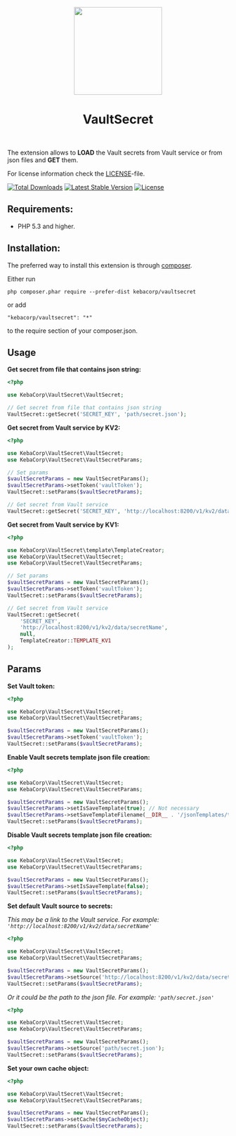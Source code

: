 <p align="center">
    <a href="https://github.com/KebaCorp" target="_blank">
        <img src="https://avatars0.githubusercontent.com/u/29224726?s=400&u=ed586fe0e07d9d68d1594e0020d7e8e5fd2ac3d5&v=4" height="200px">
    </a>
    <h1 align="center">VaultSecret</h1>
    <br>
</p>

The extension allows to **LOAD** the Vault secrets from Vault service or from json files and **GET** them.

For license information check the [LICENSE](LICENSE.md)-file.

[![Total Downloads](https://poser.pugx.org/kebacorp/vaultsecret/downloads)](https://packagist.org/packages/kebacorp/vaultsecret)
[![Latest Stable Version](https://poser.pugx.org/kebacorp/vaultsecret/v/stable)](https://packagist.org/packages/kebacorp/vaultsecret)
[![License](https://poser.pugx.org/kebacorp/vaultsecret/license)](https://packagist.org/packages/kebacorp/vaultsecret)



Requirements:
-------------


- PHP 5.3 and higher.



Installation:
-------------


The preferred way to install this extension is through [composer](http://getcomposer.org/download/).

Either run

```
php composer.phar require --prefer-dist kebacorp/vaultsecret
```

or add

```
"kebacorp/vaultsecret": "*"
```

to the require section of your composer.json.



Usage
-----


**Get secret from file that contains json string:**

```php
<?php

use KebaCorp\VaultSecret\VaultSecret;

// Get secret from file that contains json string
VaultSecret::getSecret('SECRET_KEY', 'path/secret.json');
```


**Get secret from Vault service by KV2:**

```php
<?php

use KebaCorp\VaultSecret\VaultSecret;
use KebaCorp\VaultSecret\VaultSecretParams;

// Set params
$vaultSecretParams = new VaultSecretParams();
$vaultSecretParams->setToken('vaultToken');
VaultSecret::setParams($vaultSecretParams);

// Get secret from Vault service
VaultSecret::getSecret('SECRET_KEY', 'http://localhost:8200/v1/kv2/data/secretName');
```


**Get secret from Vault service by KV1:**

```php
<?php

use KebaCorp\VaultSecret\template\TemplateCreator;
use KebaCorp\VaultSecret\VaultSecret;
use KebaCorp\VaultSecret\VaultSecretParams;

// Set params
$vaultSecretParams = new VaultSecretParams();
$vaultSecretParams->setToken('vaultToken');
VaultSecret::setParams($vaultSecretParams);

// Get secret from Vault service
VaultSecret::getSecret(
    'SECRET_KEY',
    'http://localhost:8200/v1/kv2/data/secretName',
    null,
    TemplateCreator::TEMPLATE_KV1
);
```



Params
------


**Set Vault token:**

```php
<?php

use KebaCorp\VaultSecret\VaultSecret;
use KebaCorp\VaultSecret\VaultSecretParams;

$vaultSecretParams = new VaultSecretParams();
$vaultSecretParams->setToken('vaultToken');
VaultSecret::setParams($vaultSecretParams);
```


**Enable Vault secrets template json file creation:**

```php
<?php

use KebaCorp\VaultSecret\VaultSecret;
use KebaCorp\VaultSecret\VaultSecretParams;

$vaultSecretParams = new VaultSecretParams();
$vaultSecretParams->setIsSaveTemplate(true); // Not necessary
$vaultSecretParams->setSaveTemplateFilename(__DIR__ . '/jsonTemplates/template'); // Not necessary
VaultSecret::setParams($vaultSecretParams);
```


**Disable Vault secrets template json file creation:**

```php
<?php

use KebaCorp\VaultSecret\VaultSecret;
use KebaCorp\VaultSecret\VaultSecretParams;

$vaultSecretParams = new VaultSecretParams();
$vaultSecretParams->setIsSaveTemplate(false);
VaultSecret::setParams($vaultSecretParams);
```


**Set default Vault source to secrets:**

*This may be a link to the Vault service. For example: ```'http://localhost:8200/v1/kv2/data/secretName'```*
```php
<?php

use KebaCorp\VaultSecret\VaultSecret;
use KebaCorp\VaultSecret\VaultSecretParams;

$vaultSecretParams = new VaultSecretParams();
$vaultSecretParams->setSource('http://localhost:8200/v1/kv2/data/secretName');
VaultSecret::setParams($vaultSecretParams);
```

*Or it could be the path to the json file. For example: ```'path/secret.json'```*
```php
<?php

use KebaCorp\VaultSecret\VaultSecret;
use KebaCorp\VaultSecret\VaultSecretParams;

$vaultSecretParams = new VaultSecretParams();
$vaultSecretParams->setSource('path/secret.json');
VaultSecret::setParams($vaultSecretParams);
```


**Set your own cache object:**

```php
<?php

use KebaCorp\VaultSecret\VaultSecret;
use KebaCorp\VaultSecret\VaultSecretParams;

$vaultSecretParams = new VaultSecretParams();
$vaultSecretParams->setCache($myCacheObject);
VaultSecret::setParams($vaultSecretParams);
```
